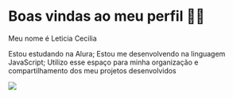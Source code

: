 # Boas vindas ao meu perfil 💙💙
Meu nome é Leticia Cecilia

Estou estudando na Alura;
Estou me desenvolvendo na linguagem JavaScript;
Utilizo esse espaço para minha organização e compartilhamento dos meu projetos desenvolvidos


![](https://media1.tenor.com/m/gzpXxKAKfp0AAAAC/minions-blah-blah-blah.gif)

